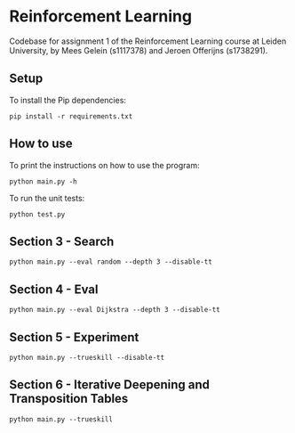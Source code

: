 # Reinforcement Learning
Codebase for assignment 1 of the Reinforcement Learning course at Leiden University, by Mees Gelein (s1117378) and Jeroen Offerijns (s1738291).

## Setup
To install the Pip dependencies:

```pip install -r requirements.txt```

## How to use
To print the instructions on how to use the program:

```python main.py -h```

To run the unit tests:

```python test.py```

## Section 3 - Search
```python main.py --eval random --depth 3 --disable-tt```

## Section 4 - Eval
```python main.py --eval Dijkstra --depth 3 --disable-tt```

## Section 5 - Experiment
```python main.py --trueskill --disable-tt```

## Section 6 - Iterative Deepening and Transposition Tables
```python main.py --trueskill```